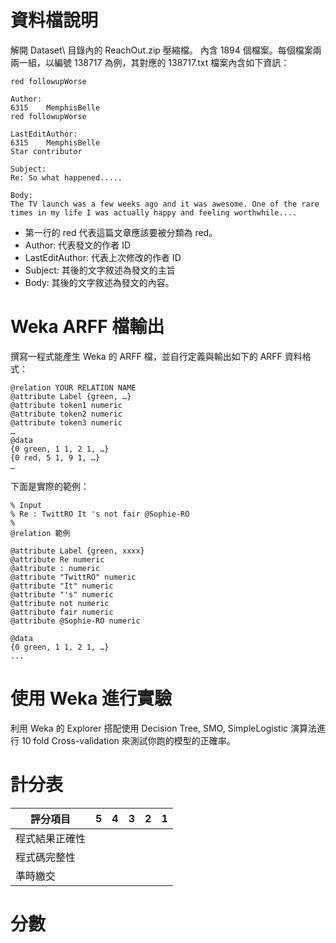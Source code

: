 # 資料檔說明

解開 Dataset\ 目錄內的 ReachOut.zip 壓縮檔。
內含 1894 個檔案。每個檔案兩兩一組，以編號 138717 為例，其對應的 138717.txt 檔案內含如下資訊：

```
red	followupWorse

Author:
6315	MemphisBelle
red	followupWorse

LastEditAuthor:
6315	MemphisBelle
Star contributor

Subject:
Re: So what happened.....

Body:
The TV launch was a few weeks ago and it was awesome. One of the rare times in my life I was actually happy and feeling worthwhile....
```

* 第一行的 red 代表這篇文章應該要被分類為 red。
* Author: 代表發文的作者 ID
* LastEditAuthor: 代表上次修改的作者 ID
* Subject: 其後的文字敘述為發文的主旨
* Body: 其後的文字敘述為發文的內容。

# Weka ARFF 檔輸出

撰寫一程式能產生 Weka 的 ARFF 檔，並自行定義與輸出如下的 ARFF 資料格式：

```
@relation YOUR RELATION NAME
@attribute Label {green, …}
@attribute token1 numeric
@attribute token2 numeric
@attribute token3 numeric
…
@data
{0 green, 1 1, 2 1, …}
{0 red, 5 1, 9 1, …}
…
```

下面是實際的範例：

```
% Input
% Re : TwittRO It 's not fair @Sophie-RO
%
@relation 範例

@attribute Label {green, xxxx}
@attribute Re numeric
@attribute : numeric
@attribute "TwittRO" numeric
@attribute "It" numeric
@attribute "'s" numeric
@attribute not numeric
@attribute fair numeric
@attribute @Sophie-RO numeric

@data
{0 green, 1 1, 2 1, …}
...
```

# 使用 Weka 進行實驗

利用 Weka 的 Explorer 搭配使用 Decision Tree, SMO, SimpleLogistic 演算法進行 10 fold Cross-validation 來測試你跑的模型的正確率。

# 計分表

|評分項目|5|4|3|2|1|
|-|-|-|-|-|-|
|程式結果正確性||||||
|程式碼完整性||||||
|準時繳交||||||

# 分數
